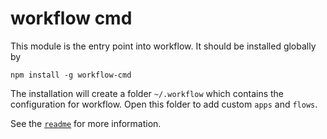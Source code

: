 # workflow cmd

This module is the entry point into workflow. It should be installed globally
by

```
npm install -g workflow-cmd
```

The installation will create a folder `~/.workflow` which contains the
configuration for workflow. Open this folder to add custom `apps` and `flows`.

See the [`readme`](../workflow-template/Readme.md) for more information.
